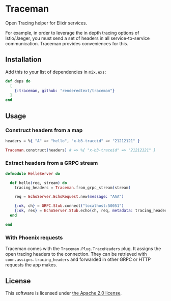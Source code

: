# Traceman

Open Tracing helper for Elixir services.

For example, in order to leverage the in depth tracing options of Istio/Jaeger,
you must send a set of headers in all service-to-service communication. Traceman
provides conveniences for this.

## Installation

Add this to your list of dependencies in `mix.exs`:

```elixir
def deps do
  [
    {:traceman, github: "renderedtext/traceman"}
  ]
end
```

## Usage

### Construct headers from a map

``` elixir
headers = %{ "A" => "hello", "x-b3-traceid" => "21212121" }

Traceman.construct(headers) # => %{ "x-b3-traceid" => "21212121" }
```

### Extract headers from a GRPC stream

``` elixir
defmodule HelleServer do

  def hello(req, stream) do
    tracing_headers = Traceman.from_grpc_stream(stream)

    req = EchoServer.EchoRequest.new(message: "AAA")

    {:ok, ch} = GRPC.Stub.connect("localhost:50051")
    {:ok, res} = EchoServer.Stub.echo(ch, req, metadata: tracing_headers)
  end

end
```

### With Phoenix requests

Traceman comes with the `Traceman.Plug.TraceHeaders` plug. It assigns the open
tracing headers to the connection. They can be retrieved with
`conn.assigns.tracing_headers` and forwarded in other GRPC or HTTP requests the
app makes.

## License

This software is licensed under [the Apache 2.0 license](LICENSE).
